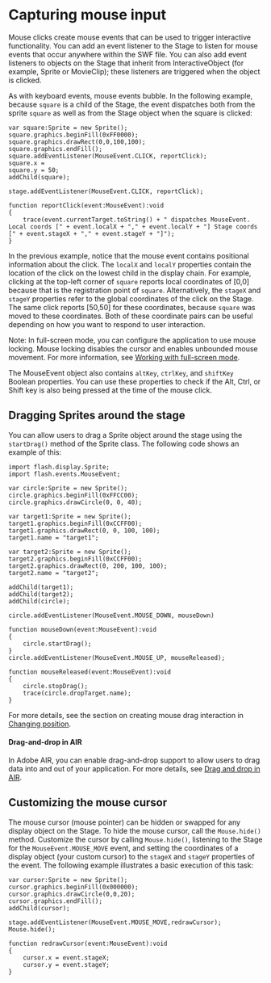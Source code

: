 # Capturing mouse input

<div>

Mouse clicks create mouse events that can be used to trigger interactive
functionality. You can add an event listener to the Stage to listen for mouse
events that occur anywhere within the SWF file. You can also add event listeners
to objects on the Stage that inherit from InteractiveObject (for example, Sprite
or MovieClip); these listeners are triggered when the object is clicked.

As with keyboard events, mouse events bubble. In the following example, because
`square` is a child of the Stage, the event dispatches both from the sprite
`square` as well as from the Stage object when the square is clicked:

    var square:Sprite = new Sprite();
    square.graphics.beginFill(0xFF0000);
    square.graphics.drawRect(0,0,100,100);
    square.graphics.endFill();
    square.addEventListener(MouseEvent.CLICK, reportClick);
    square.x =
    square.y = 50;
    addChild(square);

    stage.addEventListener(MouseEvent.CLICK, reportClick);

    function reportClick(event:MouseEvent):void
    {
    	trace(event.currentTarget.toString() + " dispatches MouseEvent. Local coords [" + event.localX + "," + event.localY + "] Stage coords [" + event.stageX + "," + event.stageY + "]");
    }

In the previous example, notice that the mouse event contains positional
information about the click. The `localX` and `localY` properties contain the
location of the click on the lowest child in the display chain. For example,
clicking at the top-left corner of `square` reports local coordinates of \[0,0\]
because that is the registration point of `square`. Alternatively, the `stageX`
and `stageY` properties refer to the global coordinates of the click on the
Stage. The same click reports \[50,50\] for these coordinates, because `square`
was moved to these coordinates. Both of these coordinate pairs can be useful
depending on how you want to respond to user interaction.

<div>

<div>

Note: In full-screen mode, you can configure the application to use mouse
locking. Mouse locking disables the cursor and enables unbounded mouse movement.
For more information, see
[Working with full-screen mode](WS2E9C7F3B-6A7C-4c5d-8ADD-5B23446FBEEB.html).

</div>

</div>

The MouseEvent object also contains `altKey`, `ctrlKey`, and `shiftKey` Boolean
properties. You can use these properties to check if the Alt, Ctrl, or Shift key
is also being pressed at the time of the mouse click.

</div>

<div>

## Dragging Sprites around the stage

<div>

You can allow users to drag a Sprite object around the stage using the
`startDrag()` method of the Sprite class. The following code shows an example of
this:

    import flash.display.Sprite;
    import flash.events.MouseEvent;

    var circle:Sprite = new Sprite();
    circle.graphics.beginFill(0xFFCC00);
    circle.graphics.drawCircle(0, 0, 40);

    var target1:Sprite = new Sprite();
    target1.graphics.beginFill(0xCCFF00);
    target1.graphics.drawRect(0, 0, 100, 100);
    target1.name = "target1";

    var target2:Sprite = new Sprite();
    target2.graphics.beginFill(0xCCFF00);
    target2.graphics.drawRect(0, 200, 100, 100);
    target2.name = "target2";

    addChild(target1);
    addChild(target2);
    addChild(circle);

    circle.addEventListener(MouseEvent.MOUSE_DOWN, mouseDown)

    function mouseDown(event:MouseEvent):void
    {
    	circle.startDrag();
    }
    circle.addEventListener(MouseEvent.MOUSE_UP, mouseReleased);

    function mouseReleased(event:MouseEvent):void
    {
    	circle.stopDrag();
    	trace(circle.dropTarget.name);
    }

For more details, see the section on creating mouse drag interaction in
[Changing position](WS5b3ccc516d4fbf351e63e3d118a9b90204-7df5.html).

<div>

#### Drag-and-drop in AIR

In Adobe AIR, you can enable drag-and-drop support to allow users to drag data
into and out of your application. For more details, see
[Drag and drop in AIR](WS5b3ccc516d4fbf351e63e3d118666ade46-7e8a.html).

</div>

</div>

</div>

<div>

## Customizing the mouse cursor

<div>

The mouse cursor (mouse pointer) can be hidden or swapped for any display object
on the Stage. To hide the mouse cursor, call the `Mouse.hide()` method.
Customize the cursor by calling `Mouse.hide()`, listening to the Stage for the
`MouseEvent.MOUSE_MOVE` event, and setting the coordinates of a display object
(your custom cursor) to the `stageX` and `stageY` properties of the event. The
following example illustrates a basic execution of this task:

    var cursor:Sprite = new Sprite();
    cursor.graphics.beginFill(0x000000);
    cursor.graphics.drawCircle(0,0,20);
    cursor.graphics.endFill();
    addChild(cursor);

    stage.addEventListener(MouseEvent.MOUSE_MOVE,redrawCursor);
    Mouse.hide();

    function redrawCursor(event:MouseEvent):void
    {
    	cursor.x = event.stageX;
    	cursor.y = event.stageY;
    }

</div>

</div>

<div>

<div>

</div>

</div>
